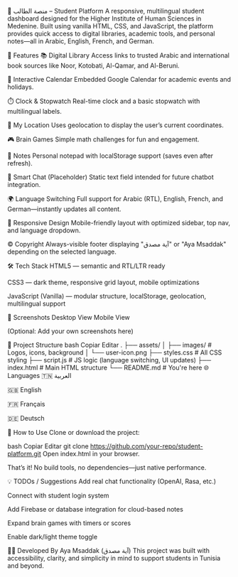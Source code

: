 🧠 منصة الطالب – Student Platform
A responsive, multilingual student dashboard designed for the Higher Institute of Human Sciences in Medenine. Built using vanilla HTML, CSS, and JavaScript, the platform provides quick access to digital libraries, academic tools, and personal notes—all in Arabic, English, French, and German.

📂 Features
📚 Digital Library
Access links to trusted Arabic and international book sources like Noor, Kotobati, Al-Qamar, and Al-Beruni.

📅 Interactive Calendar
Embedded Google Calendar for academic events and holidays.

⏱️ Clock & Stopwatch
Real-time clock and a basic stopwatch with multilingual labels.

📍 My Location
Uses geolocation to display the user’s current coordinates.

🎮 Brain Games
Simple math challenges for fun and engagement.

📝 Notes
Personal notepad with localStorage support (saves even after refresh).

💬 Smart Chat (Placeholder)
Static text field intended for future chatbot integration.

🌍 Language Switching
Full support for Arabic (RTL), English, French, and German—instantly updates all content.

📱 Responsive Design
Mobile-friendly layout with optimized sidebar, top nav, and language dropdown.

© Copyright
Always-visible footer displaying "آية مصدق" or "Aya Msaddak" depending on the selected language.

🛠️ Tech Stack
HTML5 — semantic and RTL/LTR ready

CSS3 — dark theme, responsive grid layout, mobile optimizations

JavaScript (Vanilla) — modular structure, localStorage, geolocation, multilingual support

📸 Screenshots
Desktop View	Mobile View

(Optional: Add your own screenshots here)

📁 Project Structure
bash
Copiar
Editar
.
├── assets/
│   ├── images/               # Logos, icons, background
│   └── user-icon.png
├── styles.css                # All CSS styling
├── script.js                 # JS logic (language switching, UI updates)
├── index.html                # Main HTML structure
└── README.md                 # You're here
🌐 Languages
🇹🇳 العربية

🇬🇧 English

🇫🇷 Français

🇩🇪 Deutsch

🚀 How to Use
Clone or download the project:

bash
Copiar
Editar
git clone https://github.com/your-repo/student-platform.git
Open index.html in your browser.

That’s it! No build tools, no dependencies—just native performance.

💡 TODOs / Suggestions
 Add real chat functionality (OpenAI, Rasa, etc.)

 Connect with student login system

 Add Firebase or database integration for cloud-based notes

 Expand brain games with timers or scores

 Enable dark/light theme toggle

👩‍💻 Developed By
Aya Msaddak (آية مصدق)
This project was built with accessibility, clarity, and simplicity in mind to support students in Tunisia and beyond.
